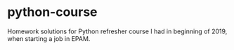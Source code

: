 # python-course

Homework solutions for Python refresher course I had in beginning of 2019, when starting a job in EPAM.

